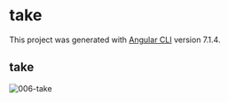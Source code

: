 # take

This project was generated with [Angular CLI](https://github.com/angular/angular-cli) version 7.1.4.

## take
![006-take](https://user-images.githubusercontent.com/30646609/62557932-9ae75300-b895-11e9-86a2-5b948d635efe.JPG)
